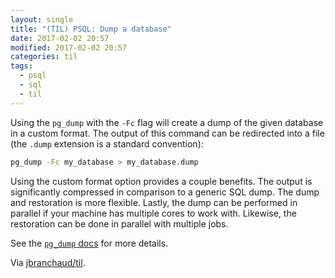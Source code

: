 ```yaml
---
layout: single
title: "(TIL) PSQL: Dump a database"
date: 2017-02-02 20:57
modified: 2017-02-02 20:57
categories: til
tags:
  - psql
  - sql
  - til
---
```


Using the `pg_dump` with the `-Fc` flag will create a dump of the given
database in a custom format. The output of this command can be redirected
into a file (the `.dump` extension is a standard convention):

```bash
pg_dump -Fc my_database > my_database.dump
```

Using the custom format option provides a couple benefits. The output is
significantly compressed in comparison to a generic SQL dump. The dump and
restoration is more flexible. Lastly, the dump can be performed in parallel
if your machine has multiple cores to work with. Likewise, the restoration
can be done in parallel with multiple jobs.

See the
[`pg_dump` docs](http://www.postgresql.org/docs/current/static/app-pgdump.html)
for more details.

Via [jbranchaud/til](https://github.com/jbranchaud/til).
